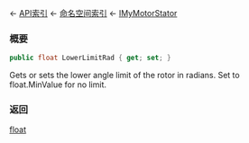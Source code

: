 ← [API索引](Api-Index) ← [命名空间索引](Namespace-Index) ← [IMyMotorStator](Sandbox.ModAPI.Ingame.IMyMotorStator)

### 概要

```csharp
public float LowerLimitRad { get; set; }
```

Gets or sets the lower angle limit of the rotor in radians. Set to float.MinValue for no limit.

### 返回

[float](https://docs.microsoft.com/en-us/dotnet/api/System.Single?view=netframework-4.6)

